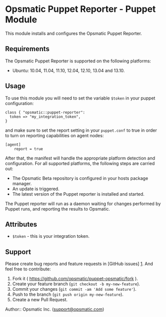 Opsmatic Puppet Reporter - Puppet Module
======================

This module installs and configures the Opsmatic Puppet Reporter.

Requirements
------------

The Opsmatic Puppet Reporter is supported on the following platforms:

  * Ubuntu: 10.04, 11.04, 11.10, 12.04, 12.10, 13.04 and 13.10.

Usage
-----

To use this module you will need to set the variable `$token` in
your puppet configuration:

    class { "opsmatic::puppet-reporter":
      token => "my_integration_token",
    }

and make sure to set the report setting in your `puppet.conf` to true in order to turn on reporting capabilities on agent nodes:

    [agent]
        report = true

After that, the manifest will handle the appropriate platform detection and configuration. For all supported platforms, the following steps are carried out:

* The Opsmatic Beta repository is configured in your hosts package manager.
* An update is triggered.
* The latest version of the Puppet reporter is installed and started.

The Puppet reporter will run as a daemon waiting for changes performed by Puppet runs, and reporting the results to Opsmatic.

Attributes
----------

* `$token` - this is your integration token.

Support
-------

Please create bug reports and feature requests in [GitHub issues] [1]. And feel free to contribute:

1. Fork it ( https://github.com/opsmatic/puppet-opsmatic/fork ).
2. Create your feature branch (`git checkout -b my-new-feature`).
3. Commit your changes (`git commit -am 'Add some feature'`).
4. Push to the branch (`git push origin my-new-feature`).
5. Create a new Pull Request.

[1]: https://github.com/opsmatic/puppet-opsmatic/issues

Author:: Opsmatic Inc. (<support@opsmatic.com>)
